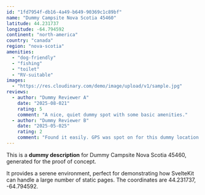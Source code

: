 ```yaml
---
id: "1fd7954f-db16-4a49-b649-90369c1c89bf"
name: "Dummy Campsite Nova Scotia 45460"
latitude: 44.231737
longitude: -64.794592
continent: "north-america"
country: "canada"
region: "nova-scotia"
amenities:
  - "dog-friendly"
  - "fishing"
  - "toilet"
  - "RV-suitable"
images:
  - "https://res.cloudinary.com/demo/image/upload/v1/sample.jpg"
reviews:
  - author: "Dummy Reviewer A"
    date: "2025-08-021"
    rating: 5
    comment: "A nice, quiet dummy spot with some basic amenities."
  - author: "Dummy Reviewer B"
    date: "2025-05-025"
    rating: 2
    comment: "Found it easily. GPS was spot on for this dummy location."
---
```


This is a **dummy description** for Dummy Campsite Nova Scotia 45460, generated for the proof of concept.

It provides a serene environment, perfect for demonstrating how SvelteKit can handle a large number of static pages. The coordinates are 44.231737, -64.794592.
